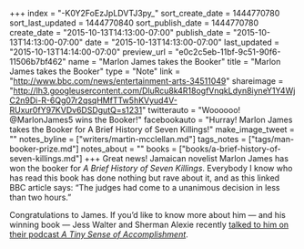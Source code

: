 +++
index = "-K0Y2FoEzJpLDVTJ3py_"
sort_create_date = 1444770780
sort_last_updated = 1444770840
sort_publish_date = 1444770780
create_date = "2015-10-13T14:13:00-07:00"
publish_date = "2015-10-13T14:13:00-07:00"
date = "2015-10-13T14:13:00-07:00"
last_updated = "2015-10-13T14:14:00-07:00"
preview_url = "e0c2c5eb-11bf-9c51-90f6-11506b7bf462"
name = "Marlon James takes the Booker"
title = "Marlon James takes the Booker"
type = "Note"
link = "http://www.bbc.com/news/entertainment-arts-34511049"
shareimage = "http://lh3.googleusercontent.com/DluRcu8k4R18ogfVnqkLdyn8iyneY1Y4WjC2n9Di-R-6Qg07r2qsqHMfTTw5hKVyud4V-RUxur0fY97KVDv6DSDgutQ=s1231"
twitterauto = "Woooooo! @MarlonJames5 wins the Booker!"
facebookauto = "Hurray! Marlon James takes the Booker for A Brief History of Seven Killings!"
make_image_tweet = ""
notes_byline = ["writers/martin-mcclellan.md"]
tags_notes = ["tags/man-booker-prize.md"]
notes_about = ""
books = ["books/a-brief-history-of-seven-killings.md"]
+++
Great news! Jamaican novelist Marlon James has won the booker for _A Brief History of Seven Killings_. Everybody I know who has read this book has done nothing but rave about it, and as this linked BBC article says: “The judges had come to a unanimous decision in less than two hours.” 

Congratulations to James. If you’d like to know more about him — and his winning book — Jess Walter and Sherman Alexie recently [talked to him on their podcast _A Tiny Sense of Accomplishment_](http://www.infiniteguest.org/tiny-sense/2015/04/marlon-james-audio-book/). 